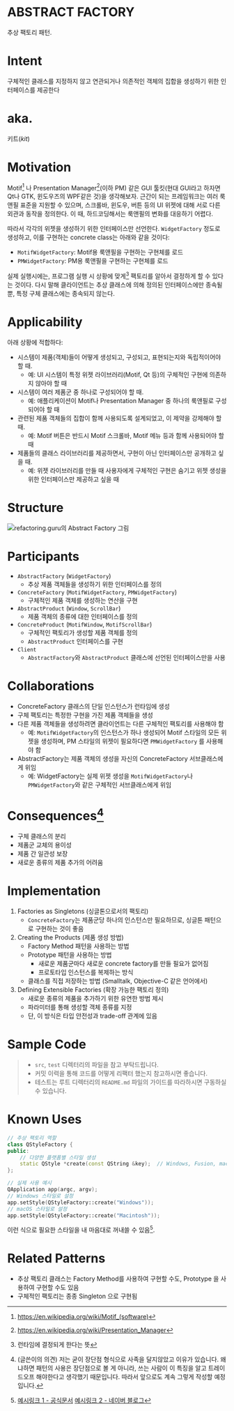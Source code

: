 # ABSTRACT FACTORY

추상 팩토리 패턴.

# Intent

구체적인 클래스를 지정하지 않고 연관되거나 의존적인 객체의 집합을 생성하기 위한 인터페이스를 제공한다

# aka.

키트(_kit_)

# Motivation

Motif[^1] 나 Presentation Manager[^2](이하 PM) 같은 GUI 툴킷(현대 GUI라고 하자면 Qt나 GTK, 윈도우즈의 WPF같은 것)을 생각해보자. 근간이 되는 프레임워크는 여러 룩앤필 표준을 지원할 수 있으며, 스크롤바, 윈도우, 버튼 등의 UI 위젯에 대해 서로 다른 외관과 동작을 정의한다. 이 때, 하드코딩해서는 룩앤필의 변화를 대응하기 어렵다.

따라서 각각의 위젯을 생성하기 위한 인터페이스만 선언한다. `WidgetFactory` 정도로 생성하고, 이를 구현하는 concrete class는 아래와 같을 것이다:

- `MotifWidgetFactory`: Motif용 룩앤필을 구현하는 구현체를 로드
- `PMWidgetFactory`: PM용 룩앤필을 구현하는 구현체를 로드

실제 실행시에는, 프로그램 실행 시 상황에 맞게[^3] 팩토리를 알아서 결정하게 할 수 있다는 것이다. 다시 말해 클라이언트는 추상 클래스에 의해 정의된 인터페이스에만 종속될 뿐, 특정 구체 클래스에는 종속되지 않는다.

# Applicability

아래 상황에 적합하다:

- 시스템이 제품(객체)들이 어떻게 생성되고, 구성되고, 표현되는지와 독립적이어야 할 때.
    - 예: UI 시스템이 특정 위젯 라이브러리(Motif, Qt 등)의 구체적인 구현에 의존하지 않아야 할 때
- 시스템이 여러 제품군 중 하나로 구성되어야 할 때.
    - 예: 애플리케이션이 Motif나 Presentation Manager 중 하나의 룩앤필로 구성되어야 할 때
- 관련된 제품 객체들의 집합이 함께 사용되도록 설계되었고, 이 제약을 강제해야 할 때.
    - 예: Motif 버튼은 반드시 Motif 스크롤바, Motif 메뉴 등과 함께 사용되어야 할 때
- 제품들의 클래스 라이브러리를 제공하면서, 구현이 아닌 인터페이스만 공개하고 싶을 때.
    - 예: 위젯 라이브러리를 만들 때 사용자에게 구체적인 구현은 숨기고 위젯 생성을 위한 인터페이스만 제공하고 싶을 때

# Structure

![refactoring.guru의 Abstract Factory 그림](https://refactoring.guru/images/patterns/diagrams/abstract-factory/structure-2x.png)

# Participants

- `AbstractFactory` (`WidgetFactory`)
    - 추상 제품 객체들을 생성하기 위한 인터페이스를 정의
- `ConcreteFactory` (`MotifWidgetFactory`, `PMWidgetFactory`)
    - 구체적인 제품 객체를 생성하는 연산을 구현
- `AbstractProduct` (`Window`, `ScrollBar`)
    - 제품 객체의 종류에 대한 인터페이스를 정의
- `ConcreteProduct` (`MotifWindow`, `MotifScrollBar`)
    - 구체적인 팩토리가 생성할 제품 객체를 정의
    - `AbstractProduct` 인터페이스를 구현
- `Client`
    - `AbstractFactory`와 `AbstractProduct` 클래스에 선언된 인터페이스만을 사용

# Collaborations

- ConcreteFactory 클래스의 단일 인스턴스가 런타임에 생성
- 구체 팩토리는 특정한 구현을 가진 제품 객체들을 생성
- 다른 제품 객체들을 생성하려면 클라이언트는 다른 구체적인 팩토리를 사용해야 함
    - 예: `MotifWidgetFactory`의 인스턴스가 하나 생성되어 Motif 스타일의 모든 위젯을 생성하며, PM 스타일의 위젯이 필요하다면 `PMWidgetFactory` 를 사용해야 함
- AbstractFactory는 제품 객체의 생성을 자신의 ConcreteFactory 서브클래스에게 위임
    - 예: WidgetFactory는 실제 위젯 생성을 `MotifWidgetFactory`나 `PMWidgetFactory`와 같은 구체적인 서브클래스에게 위임

# Consequences[^4]

- 구체 클래스의 분리
- 제품군 교체의 용이성
- 제품 간 일관성 보장
- 새로운 종류의 제품 추가의 어려움

# Implementation

1. Factories as Singletons (싱글톤으로서의 팩토리)
    - `ConcreteFactory`는 제품군당 하나의 인스턴스만 필요하므로, 싱글톤 패턴으로 구현하는 것이 좋음
2. Creating the Products (제품 생성 방법)
    - Factory Method 패턴을 사용하는 방법
    - Prototype 패턴을 사용하는 방법
        - 새로운 제품군마다 새로운 concrete factory를 만들 필요가 없어짐
        - 프로토타입 인스턴스를 복제하는 방식
    - 클래스를 직접 저장하는 방법 (Smalltalk, Objective-C 같은 언어에서)
3. Defining Extensible Factories (확장 가능한 팩토리 정의)
    - 새로운 종류의 제품을 추가하기 위한 유연한 방법 제시
    - 파라미터를 통해 생성할 객체 종류를 지정
    - 단, 이 방식은 타입 안전성과 trade-off 관계에 있음

# Sample Code

> - `src`, `test` 디렉터리의 파일을 참고 부탁드립니다.
> - 커밋 이력을 통해 코드를 어떻게 리팩터 했는지 참고하시면 좋습니다.
> - 테스트는 루트 디렉터리의 `README.md` 파일의 가이드를 따라하시면 구동하실 수 있습니다.

# Known Uses

```cpp
// 추상 팩토리 역할
class QStyleFactory {
public:
    // 다양한 플랫폼별 스타일 생성
    static QStyle *create(const QString &key);  // Windows, Fusion, macOS 등
};

// 실제 사용 예시
QApplication app(argc, argv);
// Windows 스타일로 설정
app.setStyle(QStyleFactory::create("Windows")); 
// macOS 스타일로 설정
app.setStyle(QStyleFactory::create("Macintosh"));
```

이런 식으로 필요한 스타일을 내 마음대로 꺼내쓸 수 있음[^5].

# Related Patterns

- 추상 팩토리 클래스는 Factory Method를 사용하여 구현할 수도, Prototype 을 사용하여 구현할 수도 있음
- 구체적인 팩토리는 종종 Singleton 으로 구현됨

[^1]: https://en.wikipedia.org/wiki/Motif_(software)
[^2]: https://en.wikipedia.org/wiki/Presentation_Manager
[^3]: 런타임에 결정되게 한다는 뜻
[^4]: (글쓴이의 의견) 저는 굳이 장단점 형식으로 사족을 달지않았고 이유가 있습니다. 왜냐하면 패턴의 사용은 장단점으로 볼 게 아니라, 쓰는 사람이 이 특징을 알고 트레이드오프 해야한다고 생각했기 때문입니다. 따라서 앞으로도 계속 그렇게 작성할 예정입니다.
[^5]: [예시링크 1 - 공식문서](https://doc.qt.io/qt-6/qstylefactory.html) [예시링크 2 - 네이버 블로그](https://m.blog.naver.com/msyang59/220924447943)
